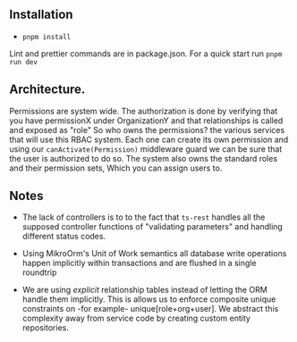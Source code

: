 ## Installation
- `pnpm install`

Lint and prettier commands are in package.json.
For a quick start run `pnpm run dev`

## Architecture.
Permissions are system wide. The authorization is done by verifying that you have permissionX under OrganizationY and that relationships is called and exposed as "role"
So who owns the permissions? the various services that will use this RBAC system. 
Each one can create its own permission and using our `canActivate(Permission)` middleware guard we can be sure that the user is authorized to do so.
The system also owns the standard roles and their permission sets, Which you can assign users to.

## Notes
- The lack of controllers is to to the fact that `ts-rest` handles all the supposed controller functions of "validating parameters" and handling different status codes.

- Using MikroOrm's Unit of Work semantics all database write operations happen implicitly within transactions and are flushed in a single roundtrip

- We are using *explicit* relationship tables instead of letting the ORM handle them implicitly. This is allows us to enforce composite unique constraints on -for example- unique[role+org+user]. We abstract this complexity away from service code by creating custom entity repositories.
